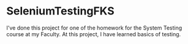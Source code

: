 # SeleniumTestingFKS

I've done this project for one of the homework for the System Testing course at my Faculty. At this project, I have learned basics of testing.

